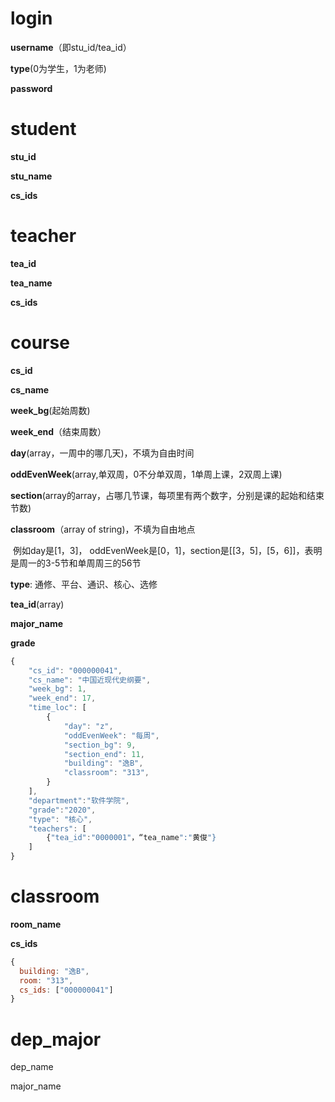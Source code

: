 # login

**username**（即stu_id/tea_id）

**type**(0为学生，1为老师)

**password**

# student

**stu_id**

**stu_name**

**cs_ids**

# teacher

**tea_id**

**tea_name**

**cs_ids**

# course

**cs_id**

**cs_name**

**week_bg**(起始周数)

**week_end**（结束周数）

**day**(array，一周中的哪几天)，不填为自由时间

**oddEvenWeek**(array,单双周，0不分单双周，1单周上课，2双周上课)

**section**(array的array，占哪几节课，每项里有两个数字，分别是课的起始和结束节数) 

**classroom**（array of string)，不填为自由地点

​	例如day是[1，3]， oddEvenWeek是[0，1]，section是[[3，5]，[5，6]]，表明是周一的3-5节和单周周三的56节

**type**:  通修、平台、通识、核心、选修

**tea_id**(array)

**major_name**

**grade**

```js
{
    "cs_id": "000000041",
    "cs_name": "中国近现代史纲要",
    "week_bg": 1,
    "week_end": 17,
    "time_loc": [
        {
            "day": "z",
            "oddEvenWeek": "每周",
            "section_bg": 9,
            "section_end": 11,
            "building": "逸B",
            "classroom": "313",
    	}
    ],
    "department":"软件学院",
    "grade":"2020",
    "type": "核心",
    "teachers": [
        {"tea_id":"0000001"，“tea_name":"黄俊"}
    ]
}
```

# classroom

**room_name**

**cs_ids**

```js
{
  building: "逸B",
  room: "313",
  cs_ids: ["000000041"]
}
```



# dep_major

dep_name

major_name
